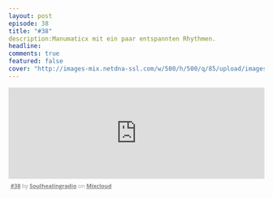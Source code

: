 ```yaml
---
layout: post
episode: 38
title: "#38"
description:Manumaticx mit ein paar entspannten Rhythmen.
headline:
comments: true
featured: false
cover: "http://images-mix.netdna-ssl.com/w/500/h/500/q/85/upload/images/extaudio/2481a4a7-a23c-4439-83f9-ec42ab06e9d0.jpg"
---
```


<iframe width="100%" height="180" src="https://www.mixcloud.com/widget/iframe/?feed=http%3A%2F%2Fwww.mixcloud.com%2Fsoulhealingradio%2F38%2F&amp;embed_uuid=a44bc11d-c7b2-4cf2-b1ae-2667a9837841&amp;replace=0&amp;hide_cover=1&amp;embed_type=widget_standard&amp;hide_tracklist=1" frameborder="0"></iframe><div style="clear: both; height: 3px; width: auto;"></div><p style="display: block; font-size: 11px; font-family: 'Open Sans', Helvetica, Arial, sans-serif; margin: 0px; padding: 3px 4px; color: rgb(153, 153, 153); width: auto;"><a href="http://www.mixcloud.com/soulhealingradio/38/?utm_source=widget&amp;amp;utm_medium=web&amp;amp;utm_campaign=base_links&amp;amp;utm_term=resource_link" target="_blank" style="color:#808080; font-weight:bold;">#38</a><span> by </span><a href="http://www.mixcloud.com/soulhealingradio/?utm_source=widget&amp;amp;utm_medium=web&amp;amp;utm_campaign=base_links&amp;amp;utm_term=profile_link" target="_blank" style="color:#808080; font-weight:bold;">Soulhealingradio</a><span> on </span><a href="http://www.mixcloud.com/?utm_source=widget&amp;utm_medium=web&amp;utm_campaign=base_links&amp;utm_term=homepage_link" target="_blank" style="color:#808080; font-weight:bold;"> Mixcloud</a></p><div style="clear: both; height: 3px; width: auto;"></div>
